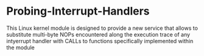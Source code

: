 # Probing-Interrupt-Handlers
This Linux kernel module is designed to provide a new service that allows to substitute multi-byte NOPs encountered along the execution trace of any intyerrupt handler with CALLs to functions specifically implemented within the module
